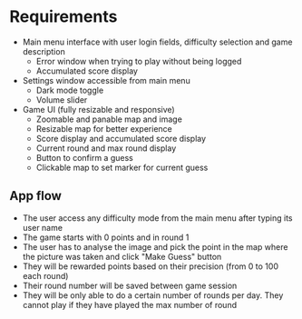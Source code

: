 # Requirements

- Main menu interface with user login fields, difficulty selection and game description
  - Error window when trying to play without being logged
  - Accumulated score display
- Settings window accessible from main menu
  - Dark mode toggle
  - Volume slider
- Game UI (fully resizable and responsive)
  - Zoomable and panable map and image
  - Resizable map for better experience
  - Score display and accumulated score display
  - Current round and max round display
  - Button to confirm a guess
  - Clickable map to set marker for current guess

## App flow

- The user access any difficulty mode from the main menu after typing its user name
- The game starts with 0 points and in round 1
- The user has to analyse the image and pick the point in the map where the picture was taken and click "Make Guess" button
- They will be rewarded points based on their precision (from 0 to 100 each round)
- Their round number will be saved between game session
- They will be only able to do a certain number of rounds per day. They cannot play if they have played the max number of round

